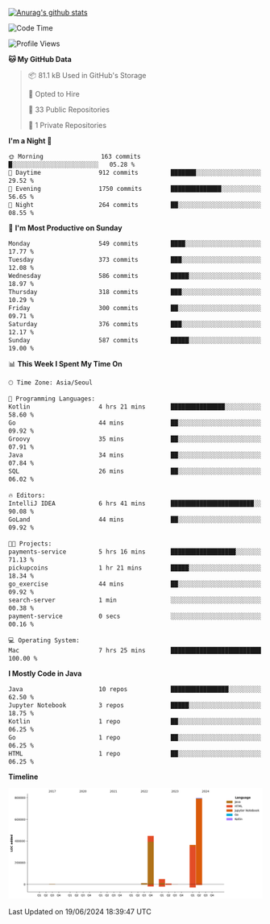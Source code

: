 [![Anurag's github stats](https://github-readme-stats.vercel.app/api?username=hajubal)](https://github.com/anuraghazra/github-readme-stats)

<!--START_SECTION:waka-->
![Code Time](http://img.shields.io/badge/Code%20Time-30%20hrs%206%20mins-blue)

![Profile Views](http://img.shields.io/badge/Profile%20Views-0-blue)

**🐱 My GitHub Data** 

> 📦 81.1 kB Used in GitHub's Storage 
 > 
> 💼 Opted to Hire
 > 
> 📜 33 Public Repositories 
 > 
> 🔑 1 Private Repositories 
 > 
**I'm a Night 🦉** 

```text
🌞 Morning                163 commits         █░░░░░░░░░░░░░░░░░░░░░░░░   05.28 % 
🌆 Daytime                912 commits         ███████░░░░░░░░░░░░░░░░░░   29.52 % 
🌃 Evening                1750 commits        ██████████████░░░░░░░░░░░   56.65 % 
🌙 Night                  264 commits         ██░░░░░░░░░░░░░░░░░░░░░░░   08.55 % 
```
📅 **I'm Most Productive on Sunday** 

```text
Monday                   549 commits         ████░░░░░░░░░░░░░░░░░░░░░   17.77 % 
Tuesday                  373 commits         ███░░░░░░░░░░░░░░░░░░░░░░   12.08 % 
Wednesday                586 commits         █████░░░░░░░░░░░░░░░░░░░░   18.97 % 
Thursday                 318 commits         ███░░░░░░░░░░░░░░░░░░░░░░   10.29 % 
Friday                   300 commits         ██░░░░░░░░░░░░░░░░░░░░░░░   09.71 % 
Saturday                 376 commits         ███░░░░░░░░░░░░░░░░░░░░░░   12.17 % 
Sunday                   587 commits         █████░░░░░░░░░░░░░░░░░░░░   19.00 % 
```


📊 **This Week I Spent My Time On** 

```text
🕑︎ Time Zone: Asia/Seoul

💬 Programming Languages: 
Kotlin                   4 hrs 21 mins       ███████████████░░░░░░░░░░   58.60 % 
Go                       44 mins             ██░░░░░░░░░░░░░░░░░░░░░░░   09.92 % 
Groovy                   35 mins             ██░░░░░░░░░░░░░░░░░░░░░░░   07.91 % 
Java                     34 mins             ██░░░░░░░░░░░░░░░░░░░░░░░   07.84 % 
SQL                      26 mins             ██░░░░░░░░░░░░░░░░░░░░░░░   06.02 % 

🔥 Editors: 
IntelliJ IDEA            6 hrs 41 mins       ███████████████████████░░   90.08 % 
GoLand                   44 mins             ██░░░░░░░░░░░░░░░░░░░░░░░   09.92 % 

🐱‍💻 Projects: 
payments-service         5 hrs 16 mins       ██████████████████░░░░░░░   71.13 % 
pickupcoins              1 hr 21 mins        █████░░░░░░░░░░░░░░░░░░░░   18.34 % 
go_exercise              44 mins             ██░░░░░░░░░░░░░░░░░░░░░░░   09.92 % 
search-server            1 min               ░░░░░░░░░░░░░░░░░░░░░░░░░   00.38 % 
payment-service          0 secs              ░░░░░░░░░░░░░░░░░░░░░░░░░   00.16 % 

💻 Operating System: 
Mac                      7 hrs 25 mins       █████████████████████████   100.00 % 
```

**I Mostly Code in Java** 

```text
Java                     10 repos            ████████████████░░░░░░░░░   62.50 % 
Jupyter Notebook         3 repos             █████░░░░░░░░░░░░░░░░░░░░   18.75 % 
Kotlin                   1 repo              ██░░░░░░░░░░░░░░░░░░░░░░░   06.25 % 
Go                       1 repo              ██░░░░░░░░░░░░░░░░░░░░░░░   06.25 % 
HTML                     1 repo              ██░░░░░░░░░░░░░░░░░░░░░░░   06.25 % 
```



**Timeline**

![Lines of Code chart](https://raw.githubusercontent.com/hajubal/hajubal/main/assets/bar_graph.png)


 Last Updated on 19/06/2024 18:39:47 UTC
<!--END_SECTION:waka-->